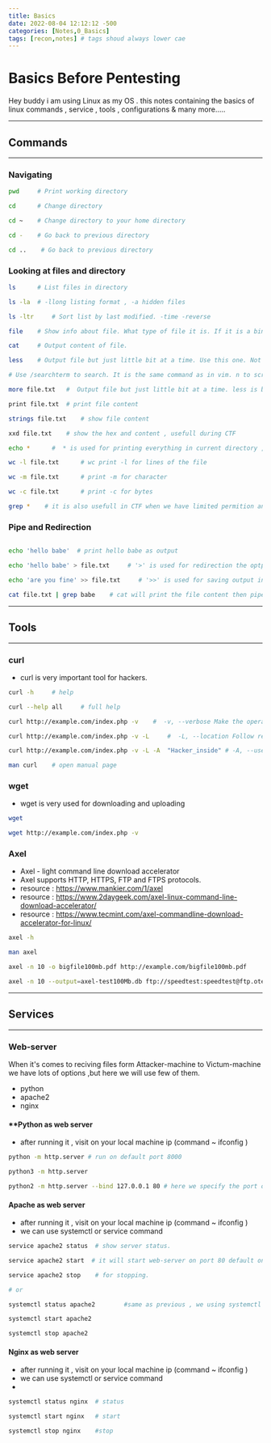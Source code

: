 ```yaml
---
title: Basics
date: 2022-08-04 12:12:12 -500
categories: [Notes,0_Basics]
tags: [recon,notes] # tags shoud always lower cae
---
```

# Basics Before Pentesting
    
Hey buddy i am using Linux as my OS . this notes containing the basics of linux commands , service , tools , configurations & many more.....


***
## Commands
***

### **Navigating**

```bash
pwd     # Print working directory

cd      # Change directory

cd ~    # Change directory to your home directory

cd -    # Go back to previous directory

cd ..    # Go back to previous directory

```

### **Looking at files and directory**

```bash
ls      # List files in directory

ls -la  # -llong listing format , -a hidden files 

ls -ltr     # Sort list by last modified. -time -reverse

file    # Show info about file. What type of file it is. If it is a binary or text file for example.

cat     # Output content of file.

less    # Output file but just little bit at a time. Use this one. Not more.

# Use /searchterm to search. It is the same command as in vim. n to scroll to next search result. Press q to quit.

more file.txt   #  Output file but just little bit at a time. less is better.

print file.txt  # print file content

strings file.txt    # show file content

xxd file.txt    # show the hex and content , usefull during CTF

echo *      #  * is used for printing everything in current directory , i mention this because sometime in CTF you dont have the permition for ls so we can use echo * as well  :)

wc -l file.txt      # wc print -l for lines of the file

wc -m file.txt      # print -m for character

wc -c file.txt      # print -c for bytes

grep *    # it is also usefull in CTF when we have limited permition and we want to see the content of directiory


```


### **Pipe and Redirection**

```zsh

echo 'hello babe'  # print hello babe as output

echo 'hello babe' > file.txt     # '>' is used for redirection the optput in a file "file.txt" 

echo 'are you fine' >> file.txt     # '>>' is used for saving output in next line . if we use '>' ,then it will overwrite it . 

cat file.txt | grep babe    # cat will print the file content then pipe   |   is used to take output of the first command as input of second command and grep will find that 'baby' match ,if its there then it will show us.  

```
***

## **Tools**
***
### **curl**

* curl is very important tool for hackers.

```bash
curl -h     # help

curl --help all     # full help 

curl http://example.com/index.php -v    #  -v, --verbose Make the operation more talkative

curl http://example.com/index.php -v -L     #  -L, --location Follow redirects

curl http://example.com/index.php -v -L -A  "Hacker_inside" # -A, --user-agent <name>  Send User-Agent <name> to server

man curl    # open manual page 
```

### **wget**

* wget is very used for downloading and uploading

```bash
wget 

wget http://example.com/index.php -v
```


### **Axel**

* Axel - light command line download accelerator
* Axel supports HTTP, HTTPS, FTP and FTPS protocols.
* resource : https://www.mankier.com/1/axel 
* resource : https://www.2daygeek.com/axel-linux-command-line-download-accelerator/
* resource : https://www.tecmint.com/axel-commandline-download-accelerator-for-linux/



```bash
axel -h 

man axel  

axel -n 10 -o bigfile100mb.pdf http://example.com/bigfile100mb.pdf      # -n x Specify an alternative number of connections. -o for output file name.

axel -n 10 --output=axel-test100Mb.db ftp://speedtest:speedtest@ftp.otenet.gr/test100Mb.db  # over ftp ftp://password:username@address/filename
```




 
***
## **Services**


***
### **Web-server**

When it's comes to reciving files form Attacker-machine to Victum-machine we have lots of options ,but here we will use few of them.
* python
* apache2
* nginx

#### **Python as web server
* after running it , visit on your local machine ip (command ~ ifconfig )


```bash
python -m http.server # run on default port 8000

python3 -m http.server

python2 -m http.server --bind 127.0.0.1 80 # here we specify the port of our loacl machine 80
```


#### **Apache as web server**

* after running it , visit on your local machine ip (command ~ ifconfig )
* we can use systemctl or service command

```bash
service apache2 status  # show server status.

service apache2 start  # it will start web-server on port 80 default on your localhost ip.

service apache2 stop    # for stopping.

# or

systemctl status apache2        #same as previous , we using systemctl command here.

systemctl start apache2

systemctl stop apache2
```

#### **Nginx as web server**

* after running it , visit on your local machine ip (command ~ ifconfig )
* we can use systemctl or service command
* 
```bash
systemctl status nginx  # status

systemctl start nginx   # start

systemctl stop nginx    #stop
```


